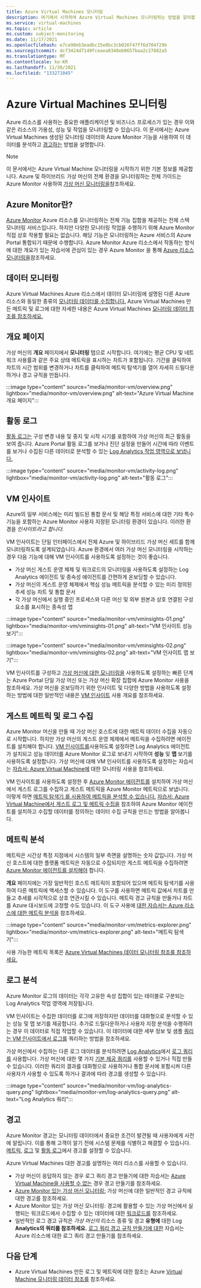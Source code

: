 ```yaml
---
title: Azure Virtual Machines 모니터링
description: 여기에서 시작하여 Azure Virtual Machines 모니터링하는 방법을 알아봅니다.
ms.service: virtual-machines
ms.topic: article
ms.custom: subject-monitoring
ms.date: 11/17/2021
ms.openlocfilehash: e7ce90eb3eadbc15e8bc3cb026f47ff6d704f29b
ms.sourcegitcommit: dcf3424d7149fceaea0340eb0657baa2c27882a5
ms.translationtype: MT
ms.contentlocale: ko-KR
ms.lasthandoff: 11/30/2021
ms.locfileid: "133271045"
---
```

# <a name="monitoring-azure-virtual-machines"></a>Azure Virtual Machines 모니터링

Azure 리소스를 사용하는 중요한 애플리케이션 및 비즈니스 프로세스가 있는 경우 이와 같은 리소스의 가용성, 성능 및 작업을 모니터링할 수 있습니다. 이 문서에서는 Azure Virtual Machines 생성된 모니터링 데이터와 Azure Monitor 기능을 사용하여 이 데이터를 분석하고 [경고하는](/azure/azure-monitor/overview) 방법을 설명합니다.

> [!NOTE]
> 이 문서에서는 Azure Virtual Machine 모니터링을 시작하기 위한 기본 정보를 제공합니다. Azure 및 하이브리드 가상 머신의 전체 환경을 모니터링하는 전체 가이드는 Azure Monitor 사용하여 [가상 머신 모니터링을](../azure-monitor/vm/monitor-virtual-machine.md)참조하세요.

## <a name="what-is-azure-monitor"></a>Azure Monitor란?
[Azure Monitor](/azure/azure-monitor/overview) Azure 리소스를 모니터링하는 전체 기능 집합을 제공하는 전체 스택 모니터링 서비스입니다. 하지만 다양한 모니터링 작업을 수행하기 위해 Azure Monitor 직접 상호 작용할 필요는 없습니다. 해당 기능은 모니터링하는 Azure 서비스의 Azure Portal 통합되기 때문에 수행합니다. Azure Monitor Azure 리소스에서 작동하는 방식에 대한 개요가 있는 자습서에 관심이 있는 경우 Azure Monitor 을 통해 [Azure 리소스 모니터링을](../azure-monitor/essentials/monitor-azure-resource.md)참조하세요.

## <a name="monitoring-data"></a>데이터 모니터링

Azure Virtual Machines Azure 리소스에서 데이터 모니터링에 설명된 다른 Azure 리소스와 동일한 종류의 [모니터링 데이터를 수집합니다.](/azure/azure-monitor/insights/monitor-azure-resource#monitoring-data) Azure Virtual Machines 만든 메트릭 및 로그에 대한 자세한 내용은 Azure Virtual Machines [모니터링 데이터 참조를 참조하세요.](monitor-vm-reference.md)

## <a name="overview-page"></a>개요 페이지
가상 머신의 **개요** 페이지에서 **모니터링** 탭으로 시작합니다. 여기에는 평균 CPU 및 네트워크 사용률과 같은 주요 상태 메트릭을 표시하는 차트가 포함됩니다. 기간을 클릭하여 차트의 시간 범위를 변경하거나 차트를 클릭하여 메트릭 탐색기를 열어 자세히 드릴다운하거나 경고 규칙을 만듭니다. 

:::image type="content" source="media/monitor-vm/overview.png" lightbox="media/monitor-vm/overview.png" alt-text="Azure Virtual Machine 개요 페이지":::

## <a name="activity-log"></a>활동 로그
[활동 로그는](../azure-monitor/essentials/activity-log.md) 구성 변경 내용 및 중지 및 시작 시기를 포함하여 가상 머신의 최근 활동을 보여 줍니다. Azure Portal 활동 로그를 보거나 진단 설정을 만들어 시간에 따라 이벤트를 보거나 수집된 다른 데이터로 분석할 수 있는 [Log Analytics 작업 영역으로 보냅니다.](../azure-monitor/essentials/activity-log.md#send-to-log-analytics-workspace)

:::image type="content" source="media/monitor-vm/activity-log.png" lightbox="media/monitor-vm/activity-log.png" alt-text="활동 로그":::

## <a name="vm-insights"></a>VM 인사이트
Azure의 일부 서비스에는 미리 빌드된 통합 문서 및 해당 특정 서비스에 대한 기타 특수 기능을 포함하는 Azure Monitor 사용자 지정된 모니터링 환경이 있습니다. 이러한 환경을 *인사이트라고 합니다.* 

VM 인사이트는 단일 인터페이스에서 전체 Azure 및 하이브리드 가상 머신 세트를 함께 모니터링하도록 설계되었습니다. Azure 환경에서 여러 가상 머신 모니터링을 시작하는 경우 다음 기능에 대해 VM 인사이트를 사용하도록 설정하는 것이 좋습니다.

- 가상 머신 게스트 운영 체제 및 워크로드의 모니터링을 사용하도록 설정하는 Log Analytics 에이전트 및 종속성 에이전트를 간편하게 온보딩할 수 있습니다.
- 가상 머신의 게스트 운영 체제에서 핵심 성능 메트릭을 분석할 수 있는 미리 정의된 추세 성능 차트 및 통합 문서
- 각 가상 머신에서 실행 중인 프로세스와 다른 머신 및 외부 원본과 상호 연결된 구성 요소를 표시하는 종속성 맵

:::image type="content" source="media/monitor-vm/vminsights-01.png" lightbox="media/monitor-vm/vminsights-01.png" alt-text="VM 인사이트 성능 보기":::

:::image type="content" source="media/monitor-vm/vminsights-02.png" lightbox="media/monitor-vm/vminsights-02.png" alt-text="VM 인사이트 맵 보기":::

VM 인사이트를 구성하고 [가상 머신에 대한 모니터링을](../azure-monitor/vm/vminsights-enable-portal.md) 사용하도록 설정하는 빠른 단계는 Azure Portal 단일 가상 머신 또는 가상 머신 확장 집합에 Azure Monitor 사용을 참조하세요. 가상 머신을 온보딩하기 위한 인사이트 및 다양한 방법을 사용하도록 설정하는 방법에 대한 일반적인 내용은 [VM 인사이트](../azure-monitor/vm/vminsights-enable-overview.md) 사용 개요를 참조하세요.

## <a name="collect-guest-metrics-and-logs"></a>게스트 메트릭 및 로그 수집
Azure Monitor 머신을 만들 때 가상 머신 호스트에 대한 메트릭 데이터 수집을 자동으로 시작합니다. 하지만 가상 머신의 게스트 운영 체제에서 메트릭을 수집하려면 에이전트를 설치해야 합니다. [VM 인사이트를](#vm-insights)사용하도록 설정하면 Log Analytics 에이전트가 설치되고 성능 데이터를 Azure Monitor 로그로 보내기 시작하여 **성능** 및 **맵** 보기를 사용하도록 설정합니다. 가상 머신에 대해 VM 인사이트를 사용하도록 설정하는 자습서는 [자습서: Azure Virtual Machine에](../azure-monitor/vm/tutorial-monitor-vm-enable.md) 대한 모니터링 사용을 참조하세요.

VM 인사이트를 사용하도록 설정한 후 [Azure Monitor 에이전트를](../azure-monitor/agents/azure-monitor-agent-overview.md) 설치하여 가상 머신에서 게스트 로그를 수집하고 게스트 메트릭을 Azure Monitor 메트릭으로 보냅니다. 이렇게 하면 [메트릭 탐색기 를 사용하여 메트릭을 분석할 수 있습니다.](#analyze-metrics)  [자습서: Azure Virtual Machine에서 게스트 로그 및 메트릭 수집을](../azure-monitor/vm/tutorial-monitor-vm-guest.md) 참조하여 Azure Monitor 에이전트를 설치하고 수집할 데이터를 정의하는 데이터 수집 규칙을 만드는 방법을 알아봅니다.

## <a name="analyze-metrics"></a>메트릭 분석
메트릭은 시간상 특정 지점에서 시스템의 일부 측면을 설명하는 숫자 값입니다. 가상 머신 호스트에 대한 플랫폼 메트릭은 자동으로 수집되지만 게스트 메트릭을 수집하려면 [Azure Monitor 에이전트를 설치해야](#collect-guest-metrics-and-logs) 합니다. 

**개요** 페이지에는 가장 일반적인 호스트 메트릭이 포함되어 있으며 메트릭 탐색기를 사용하여 다른 메트릭에 액세스할 수 있습니다.  이 도구를 사용하면 메트릭 값에서 차트를 만들고 추세를 시각적으로 상호 연관시킬 수 있습니다. 메트릭 경고 규칙을 만들거나 차트를 Azure 대시보드에 고정할 수도 있습니다. 이 도구 사용에 [대한 자습서는 Azure 리소스에 대한 메트릭 분석을](/azure/azure-monitor/essentials/tutorial-metrics) 참조하세요.

:::image type="content" source="media/monitor-vm/metrics-explorer.png" lightbox="media/monitor-vm/metrics-explorer.png" alt-text="메트릭 탐색기":::

사용 가능한 메트릭 목록은 [Azure Virtual Machines 데이터 모니터링 참조를 참조하세요.](monitor-vm-reference.md#metrics) 

## <a name="analyze-logs"></a>로그 분석
Azure Monitor 로그의 데이터는 각각 고유한 속성 집합이 있는 테이블로 구분되는 Log Analytics 작업 영역에 저장됩니다. 

VM 인사이트는 수집한 데이터를 로그에 저장하지만 데이터를 대화형으로 분석할 수 있는 성능 및 맵 보기를 제공합니다. 추가로 드릴다운하거나 사용자 지정 분석을 수행하려는 경우 이 데이터로 직접 작업할 수 있습니다. 이 데이터에 대한 세부 정보 및 샘플 [쿼리는 VM 인사이트에서 로그를](../azure-monitor/vm/vminsights-log-search.md) 쿼리하는 방법을 참조하세요.

가상 머신에서 수집하는 다른 로그 데이터를 분석하려면 [Log Analytics](../azure-monitor/logs/log-analytics-tutorial.md)에서 [로그 쿼리를](../azure-monitor/logs/get-started-queries.md) 사용합니다. 가상 머신에 대한 몇 가지 [기본 제공 쿼리를](../azure-monitor/logs/queries.md) 사용할 수 있거나 직접 만들 수 있습니다. 이러한 쿼리의 결과를 대화형으로 사용하거나 통합 문서에 포함시켜 다른 사용자가 사용할 수 있도록 하거나 결과에 따라 경고를 생성할 수 있습니다.

:::image type="content" source="media/monitor-vm/log-analytics-query.png" lightbox="media/monitor-vm/log-analytics-query.png" alt-text="Log Analytics 쿼리":::

## <a name="alerts"></a>경고
Azure Monitor 경고는 모니터링 데이터에서 중요한 조건이 발견될 때 사용자에게 사전에 알립니다. 이를 통해 고객이 알기 전에 시스템 문제를 식별하고 해결할 수 있습니다. [메트릭](/azure/azure-monitor/platform/alerts-metric-overview), [로그](/azure/azure-monitor/platform/alerts-unified-log) 및 [활동 로그](/azure/azure-monitor/platform/activity-log-alerts)에서 경고를 설정할 수 있습니다. 

Azure Virtual Machines 대한 경고를 설명하는 여러 리소스를 사용할 수 있습니다.

- 가상 머신이 응답하지 않는 경우 로그 쿼리 경고 만들기에 대한 자습서는 [Azure Virtual Machine을 사용할 수 없는](../azure-monitor/vm/tutorial-monitor-vm-alert.md) 경우 경고 만들기를 참조하세요.
- [Azure Monitor 있는 가상 머신 모니터링:](../azure-monitor/vm/monitor-virtual-machine-alerts.md) 가상 머신에 대한 일반적인 경고 규칙에 대한 경고를 참조하세요. 
- Azure Monitor 있는 가상 머신 모니터링: 경고에 활용할 수 있는 가상 머신에서 실행되는 워크로드에서 수집할 수 있는 데이터에 대한 [워크로드를](../azure-monitor/vm/monitor-virtual-machine-workloads.md) 참조하세요.
- 일반적인 로그 경고 규칙은 *가상 머신의* 리소스 종류 및 경고 **유형에** 대한 Log **Analytics의 쿼리를 참조하세요.**  [로그 쿼리 경고 규칙 만들기에 대한](../azure-monitor/alerts/tutorial-log-alert.md) 자습서는 Azure 리소스에 대한 로그 쿼리 경고 만들기를 참조하세요.


## <a name="next-steps"></a>다음 단계

- Azure Virtual Machines 만든 로그 및 메트릭에 대한 참조는 Azure [Virtual Machine 모니터링 데이터 참조를](monitor-vm-reference.md) 참조하세요.
